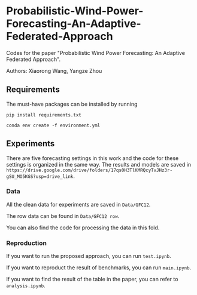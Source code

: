 # Probabilistic-Wind-Power-Forecasting-An-Adaptive-Federated-Approach
Codes for the paper "Probabilistic Wind Power Forecasting: An Adaptive Federated Approach".

Authors: Xiaorong Wang, Yangze Zhou


## Requirements
The must-have packages can be installed by running
```
pip install requirements.txt
```
```
conda env create -f environment.yml
```

## Experiments
There are five forecasting settings in this work and the code for these settings is organized in the same way. The results and models are saved in ```https://drive.google.com/drive/folders/17qs0H3TlKMRQcyTvJHz3r-gSU_MO5KGS?usp=drive_link```.

### Data
All the clean data for experiments are saved in ```Data/GFC12```. 

The row data can be found in ```Data/GFC12 row```.

You can also find the code for processing the data in this fold.

### Reproduction
If you want to run the proposed approach, you can run ```test.ipynb```.

If you want to reproduct the result of benchmarks, you can run ```main.ipynb```.

If you want to find the result of the table in the paper, you can refer to ```analysis.ipynb```.


